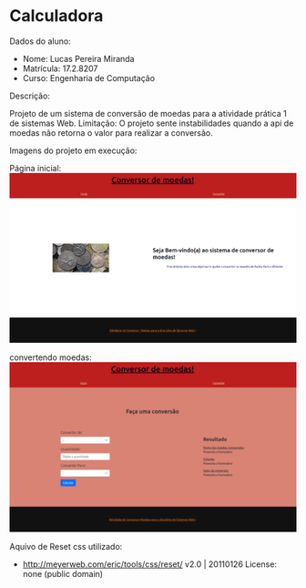 # Calculadora

Dados do aluno:
* Nome: Lucas Pereira Miranda
* Matrícula: 17.2.8207
* Curso: Engenharia de Computação

Descrição:

Projeto de um sistema de conversão de moedas para a atividade prática 1 de sistemas Web.
Limitação: O projeto sente instabilidades quando a api de moedas não retorna o valor para realizar a conversão.


Imagens do projeto em execução:

Página inicial:
![alt text](.github/init.png)

convertendo moedas:
![alt text](.github/in-sequence.png)



Aquivo de Reset css utilizado:

- http://meyerweb.com/eric/tools/css/reset/ 
v2.0 | 20110126
License: none (public domain)
